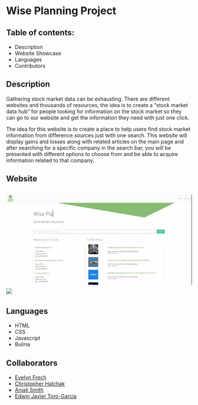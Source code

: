 # Wise Planning Project

<h2 style="border-bottom: solid white .5px;"> Table of contents: </h2>

<ul>
<li>Description</li>
<li> Website Showcase</li>
<li> Languages </li>
<li> Contributors</li>
</ul>


<h2 style="border-bottom: solid white .5px;">Description</h2>

<p>Gathering stock market data can be exhausting. There are different websites and thousands of resources, the idea is to create a “stock market data hub” for people looking for information on the stock market so they can go to our website and get the information they need with just one click. 
</p>
<p> The idea for this website is to create a place to help users find stock market information from difference sources just with one search.
This website will display gains and losses along with related articles on the main page and after searching for a specific company in the search bar, you will be presented with different options to choose from and be able to acquire information related to that company.
</p>

<h2 style="border-bottom: solid white .5px;">Website<h2>

<img src ="./assets/image/mainpage.gif">
<img src ="./assets/image/aboutUsPage.gif">


<h2 style="border-bottom: solid white .5px;">Languages </h2>

<ul>
<li>HTML</li>
<li>CSS</li>
<li>Javascript</li>
<li>Bulma</li>
</ul>

<h2 style="border-bottom: solid white .5px;">Collaborators</h2>

<ul>
<li><a href="https://github.com/efrech">Evelyn Frech</a></li>
<li><a href="https://github.com/MiniHalchak">Christopher Halchak</a></li>
<li><a href="https://github.com/Akuruu">Anjali Smith</a></li>
<li><a href="https://github.com/EJTG1961">Edwin Javier Toro-Garcia</a></li>
</ul>



